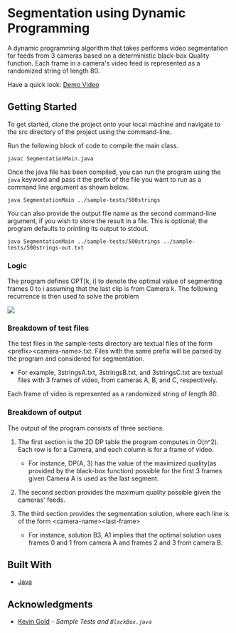 # Segmentation using Dynamic Programming

A dynamic programming algorithm that takes performs video segmentation for feeds from 3 cameras based on a deterministic black-box Quality function. 
Each frame in a camera's video feed is represented as a randomized string of length 80.  

Have a quick look: [Demo Video](https://aryanshah701.github.io/show-segmentation.html)

## Getting Started

To get started, clone the project onto your local machine and navigate to the src directory of the project using the command-line.

Run the following block of code to compile the main class.

```
javac SegmentationMain.java
```

Once the java file has been compiled, you can run the program using the `java` keyword and pass it the prefix of the file you want to run as a command line argument as shown below.

```
java SegmentationMain ../sample-tests/500strings
```

You can also provide the output file name as the second command-line argument, if you wish to store the result in a file. This is optional; the program defaults to printing its output to stdout.

```
java SegmentationMain ../sample-tests/500strings ../sample-tests/500strings-out.txt
```

### Logic

The program defines OPT[k, i] to denote the optimal value of segmenting frames 0 to i assuming that the last clip is from Camera k. 
The following recurrence is then used to solve the problem

![](https://user-images.githubusercontent.com/30478978/103305571-74b9da00-49d9-11eb-8d7e-4e1357744ce3.png)


### Breakdown of test files

The test files in the sample-tests directory are textual files of the form \<prefix\>\<camera-name\>.txt. Files with the same prefix will be parsed by the program and considered for segmentation.

- For example, 3stringsA.txt, 3stringsB.txt, and 3stringsC.txt are textual files with 3 frames of video, from cameras A, B, and C, respectively.

Each frame of video is represented as a randomized string of length 80.

### Breakdown of output

The output of the program consists of three sections.  

1. The first section is the 2D DP table the program computes in O(n^2). Each row is for a Camera, and each column is for a frame of video. 

    - For instance, DP(A, 3) has the value of the maximized quality(as provided by the black-box function) possible for the first 3 frames given Camera A is used as the last segment.
    
2. The second section provides the maximum quality possible given the cameras' feeds.

3. The third section provides the segmentation solution, where each line is of the form \<camera-name\>\<last-frame\>

    - For instance, solution B3, A1 implies that the optimal solution uses frames 0 and 1 from camera A and frames 2 and 3 from camera B.

## Built With

  - [Java](https://docs.oracle.com/en/java/)

## Acknowledgments

* [Kevin Gold](kgold@ccs.neu.edu) - *Sample Tests and `BlackBox.java`*
